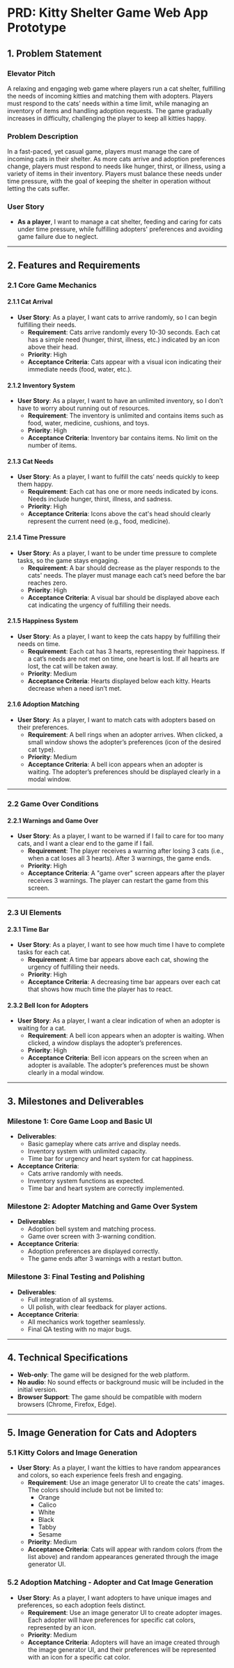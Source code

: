 # **PRD: Kitty Shelter Game Web App Prototype**

## **1. Problem Statement**

### **Elevator Pitch**

A relaxing and engaging web game where players run a cat shelter, fulfilling the needs of incoming kitties and matching them with adopters. Players must respond to the cats’ needs within a time limit, while managing an inventory of items and handling adoption requests. The game gradually increases in difficulty, challenging the player to keep all kitties happy.

### **Problem Description**

In a fast-paced, yet casual game, players must manage the care of incoming cats in their shelter. As more cats arrive and adoption preferences change, players must respond to needs like hunger, thirst, or illness, using a variety of items in their inventory. Players must balance these needs under time pressure, with the goal of keeping the shelter in operation without letting the cats suffer.

### **User Story**

- **As a player**, I want to manage a cat shelter, feeding and caring for cats under time pressure, while fulfilling adopters' preferences and avoiding game failure due to neglect.

---

## **2. Features and Requirements**

### **2.1 Core Game Mechanics**

#### **2.1.1 Cat Arrival**

- **User Story**: As a player, I want cats to arrive randomly, so I can begin fulfilling their needs.
  - **Requirement**: Cats arrive randomly every 10-30 seconds. Each cat has a simple need (hunger, thirst, illness, etc.) indicated by an icon above their head.
  - **Priority**: High
  - **Acceptance Criteria**: Cats appear with a visual icon indicating their immediate needs (food, water, etc.).

#### **2.1.2 Inventory System**

- **User Story**: As a player, I want to have an unlimited inventory, so I don't have to worry about running out of resources.
  - **Requirement**: The inventory is unlimited and contains items such as food, water, medicine, cushions, and toys.
  - **Priority**: High
  - **Acceptance Criteria**: Inventory bar contains items. No limit on the number of items.

#### **2.1.3 Cat Needs**

- **User Story**: As a player, I want to fulfill the cats’ needs quickly to keep them happy.
  - **Requirement**: Each cat has one or more needs indicated by icons. Needs include hunger, thirst, illness, and sadness.
  - **Priority**: High
  - **Acceptance Criteria**: Icons above the cat's head should clearly represent the current need (e.g., food, medicine).

#### **2.1.4 Time Pressure**

- **User Story**: As a player, I want to be under time pressure to complete tasks, so the game stays engaging.
  - **Requirement**: A bar should decrease as the player responds to the cats' needs. The player must manage each cat’s need before the bar reaches zero.
  - **Priority**: High
  - **Acceptance Criteria**: A visual bar should be displayed above each cat indicating the urgency of fulfilling their needs.

#### **2.1.5 Happiness System**

- **User Story**: As a player, I want to keep the cats happy by fulfilling their needs on time.
  - **Requirement**: Each cat has 3 hearts, representing their happiness. If a cat’s needs are not met on time, one heart is lost. If all hearts are lost, the cat will be taken away.
  - **Priority**: Medium
  - **Acceptance Criteria**: Hearts displayed below each kitty. Hearts decrease when a need isn’t met.

#### **2.1.6 Adoption Matching**

- **User Story**: As a player, I want to match cats with adopters based on their preferences.
  - **Requirement**: A bell rings when an adopter arrives. When clicked, a small window shows the adopter’s preferences (icon of the desired cat type).
  - **Priority**: Medium
  - **Acceptance Criteria**: A bell icon appears when an adopter is waiting. The adopter’s preferences should be displayed clearly in a modal window.

---

### **2.2 Game Over Conditions**

#### **2.2.1 Warnings and Game Over**

- **User Story**: As a player, I want to be warned if I fail to care for too many cats, and I want a clear end to the game if I fail.
  - **Requirement**: The player receives a warning after losing 3 cats (i.e., when a cat loses all 3 hearts). After 3 warnings, the game ends.
  - **Priority**: High
  - **Acceptance Criteria**: A "game over" screen appears after the player receives 3 warnings. The player can restart the game from this screen.

---

### **2.3 UI Elements**

#### **2.3.1 Time Bar**

- **User Story**: As a player, I want to see how much time I have to complete tasks for each cat.
  - **Requirement**: A time bar appears above each cat, showing the urgency of fulfilling their needs.
  - **Priority**: High
  - **Acceptance Criteria**: A decreasing time bar appears over each cat that shows how much time the player has to react.

#### **2.3.2 Bell Icon for Adopters**

- **User Story**: As a player, I want a clear indication of when an adopter is waiting for a cat.
  - **Requirement**: A bell icon appears when an adopter is waiting. When clicked, a window displays the adopter’s preferences.
  - **Priority**: High
  - **Acceptance Criteria**: Bell icon appears on the screen when an adopter is available. The adopter’s preferences must be shown clearly in a modal window.

---

## **3. Milestones and Deliverables**

### **Milestone 1: Core Game Loop and Basic UI**

- **Deliverables**:
  - Basic gameplay where cats arrive and display needs.
  - Inventory system with unlimited capacity.
  - Time bar for urgency and heart system for cat happiness.
- **Acceptance Criteria**:
  - Cats arrive randomly with needs.
  - Inventory system functions as expected.
  - Time bar and heart system are correctly implemented.

### **Milestone 2: Adopter Matching and Game Over System**

- **Deliverables**:
  - Adoption bell system and matching process.
  - Game over screen with 3-warning condition.
- **Acceptance Criteria**:
  - Adoption preferences are displayed correctly.
  - The game ends after 3 warnings with a restart button.

### **Milestone 3: Final Testing and Polishing**

- **Deliverables**:
  - Full integration of all systems.
  - UI polish, with clear feedback for player actions.
- **Acceptance Criteria**:
  - All mechanics work together seamlessly.
  - Final QA testing with no major bugs.

---

## **4. Technical Specifications**

- **Web-only**: The game will be designed for the web platform.
- **No audio**: No sound effects or background music will be included in the initial version.
- **Browser Support**: The game should be compatible with modern browsers (Chrome, Firefox, Edge).

---

## **5. Image Generation for Cats and Adopters**

### **5.1 Kitty Colors and Image Generation**

- **User Story**: As a player, I want the kitties to have random appearances and colors, so each experience feels fresh and engaging.
  - **Requirement**: Use an image generator UI to create the cats' images. The colors should include but not be limited to:
    - Orange
    - Calico
    - White
    - Black
    - Tabby
    - Sesame
  - **Priority**: Medium
  - **Acceptance Criteria**: Cats will appear with random colors (from the list above) and random appearances generated through the image generator UI.

### **5.2 Adoption Matching - Adopter and Cat Image Generation**

- **User Story**: As a player, I want adopters to have unique images and preferences, so each adoption feels distinct.
  - **Requirement**: Use an image generator UI to create adopter images. Each adopter will have preferences for specific cat colors, represented by an icon.
  - **Priority**: Medium
  - **Acceptance Criteria**: Adopters will have an image created through the image generator UI, and their preferences will be represented with an icon for a specific cat color.
